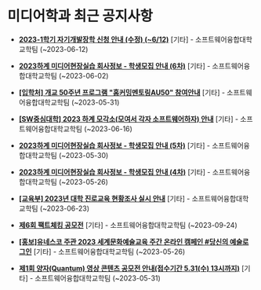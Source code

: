 # 미디어학과 최근 공지사항

* **[2023-1학기 자기개발장학 신청 안내 (수정) (~6/12)﻿](https://media.ajou.ac.kr/media/board/board01.jsp?mode=view&amp;article_no=235393&amp;board_wrapper=%2Fmedia%2Fboard%2Fboard01.jsp&amp;pager.offset=0&amp;board_no=304)**
 [기타] - 소프트웨어융합대학교학팀 (~2023-06-12)

* **[2023하계 미디어현장실습 회사정보 - 학생모집 안내 (6차)](https://media.ajou.ac.kr/media/board/board01.jsp?mode=view&amp;article_no=235383&amp;board_wrapper=%2Fmedia%2Fboard%2Fboard01.jsp&amp;pager.offset=0&amp;board_no=304)**
 [기타] - 소프트웨어융합대학교학팀 (~2023-06-02)

* **[[입학처] 개교 50주년 프로그램 &quot;홈커밍멘토링AU50&quot; 참여안내](https://media.ajou.ac.kr/media/board/board01.jsp?mode=view&amp;article_no=235350&amp;board_wrapper=%2Fmedia%2Fboard%2Fboard01.jsp&amp;pager.offset=0&amp;board_no=304)**
 [기타] - 소프트웨어융합대학교학팀 (~2023-05-31)

* **[[SW중심대학] 2023 하계 모각소(모여서 각자 소프트웨어하자) 안내](https://media.ajou.ac.kr/media/board/board01.jsp?mode=view&amp;article_no=235320&amp;board_wrapper=%2Fmedia%2Fboard%2Fboard01.jsp&amp;pager.offset=0&amp;board_no=304)**
 [기타] - 소프트웨어융합대학교학팀 (~2023-06-16)

* **[2023하계 미디어현장실습 회사정보 - 학생모집 안내 (5차)](https://media.ajou.ac.kr/media/board/board01.jsp?mode=view&amp;article_no=235317&amp;board_wrapper=%2Fmedia%2Fboard%2Fboard01.jsp&amp;pager.offset=0&amp;board_no=304)**
 [기타] - 소프트웨어융합대학교학팀 (~2023-05-30)

* **[2023하계 미디어현장실습 회사정보 - 학생모집 안내 (4차)](https://media.ajou.ac.kr/media/board/board01.jsp?mode=view&amp;article_no=235273&amp;board_wrapper=%2Fmedia%2Fboard%2Fboard01.jsp&amp;pager.offset=0&amp;board_no=304)**
 [기타] - 소프트웨어융합대학교학팀 (~2023-05-26)

* **[[교육부] 2023년 대학 진로교육 현황조사 실시 안내](https://media.ajou.ac.kr/media/board/board01.jsp?mode=view&amp;article_no=235268&amp;board_wrapper=%2Fmedia%2Fboard%2Fboard01.jsp&amp;pager.offset=0&amp;board_no=304)**
 [기타] - 소프트웨어융합대학교학팀 (~2023-06-23)

* **[제6회 팩트체킹 공모전](https://media.ajou.ac.kr/media/board/board01.jsp?mode=view&amp;article_no=235267&amp;board_wrapper=%2Fmedia%2Fboard%2Fboard01.jsp&amp;pager.offset=0&amp;board_no=304)**
 [기타] - 소프트웨어융합대학교학팀 (~2023-09-24)

* **[[홍보]유네스코 주관 2023 세계문화예술교육 주간 온라인 캠페인 #당신의 예술로그인](https://media.ajou.ac.kr/media/board/board01.jsp?mode=view&amp;article_no=235258&amp;board_wrapper=%2Fmedia%2Fboard%2Fboard01.jsp&amp;pager.offset=0&amp;board_no=304)**
 [기타] - 소프트웨어융합대학교학팀 (~2023-05-26)

* **[제1회 양자(Quantum) 영상 콘텐츠 공모전 안내(접수기간 5.31(수) 13시까지)](https://media.ajou.ac.kr/media/board/board01.jsp?mode=view&amp;article_no=235228&amp;board_wrapper=%2Fmedia%2Fboard%2Fboard01.jsp&amp;pager.offset=0&amp;board_no=304)**
 [기타] - 소프트웨어융합대학교학팀 (~2023-05-31)

